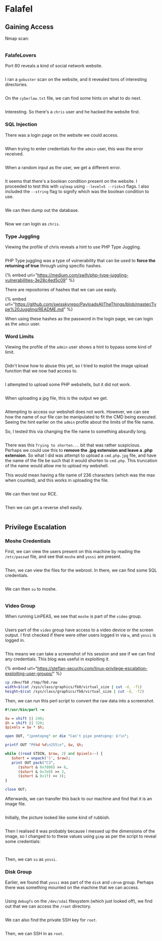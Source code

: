 # Falafel

## Gaining Access

Nmap scan:

<figure><img src="../../../.gitbook/assets/image (165) (5).png" alt=""><figcaption></figcaption></figure>

### FalafeLovers

Port 80 reveals a kind of social network website.

<figure><img src="../../../.gitbook/assets/image (50) (1) (1) (2).png" alt=""><figcaption></figcaption></figure>

I ran a `gobuster` scan on the website, and it revealed tons of interesting directories.

<figure><img src="../../../.gitbook/assets/image (2) (2) (1) (1).png" alt=""><figcaption></figcaption></figure>

On the `cyberlaw.txt` file, we can find some hints on what to do next.

<figure><img src="../../../.gitbook/assets/image (22) (1) (1) (1).png" alt=""><figcaption></figcaption></figure>

Interesting. So there's a `chris` user and he hacked the website first.&#x20;

### SQL Injection

There was a login page on the website we could access.

<figure><img src="../../../.gitbook/assets/image (474) (1).png" alt=""><figcaption></figcaption></figure>

When trying to enter credentials for the `admin` user, this was the error received.

<figure><img src="../../../.gitbook/assets/image (517).png" alt=""><figcaption></figcaption></figure>

When a random input as the user, we get a different error.

<figure><img src="../../../.gitbook/assets/image (505).png" alt=""><figcaption></figcaption></figure>

It seems that there's a boolean condition present on the website. I proceeded to test this with `sqlmap` using `--level=5 --risk=3` flags. I also included the `--string` flag to signify which was the boolean condition to use.

<figure><img src="../../../.gitbook/assets/image (524).png" alt=""><figcaption></figcaption></figure>

We can then dump out the database.

<figure><img src="../../../.gitbook/assets/image (495).png" alt=""><figcaption></figcaption></figure>

Now we can login as `chris`.

### Type Juggling

Viewing the profile of chris reveals a hint to use PHP Type Juggling.

<figure><img src="../../../.gitbook/assets/image (512).png" alt=""><figcaption></figcaption></figure>

PHP Type juggling was a type of vulnerability that can be used to **force the returning of true** through using specific hashes.

{% embed url="https://medium.com/swlh/php-type-juggling-vulnerabilities-3e28c4ed5c09" %}

There are repositories of hashes that we can use easily.

{% embed url="https://github.com/swisskyrepo/PayloadsAllTheThings/blob/master/Type%20Juggling/README.md" %}

When using these hashes as the password in the login page, we can login as the `admin` user.

### Word Limits

Viewing the profile of the `admin` user shows a hint to bypass some kind of limit.

<figure><img src="../../../.gitbook/assets/image (501).png" alt=""><figcaption></figcaption></figure>

Didn't know how to abuse this yet, so I tried to exploit the image upload function that we now had access to.

<figure><img src="../../../.gitbook/assets/image (502).png" alt=""><figcaption></figcaption></figure>

I attempted to upload some PHP webshells, but it did not work.

<figure><img src="../../../.gitbook/assets/image (519).png" alt=""><figcaption></figcaption></figure>

When uploading a jpg file, this is the output we get.

<figure><img src="../../../.gitbook/assets/image (525).png" alt=""><figcaption></figcaption></figure>

Attempting to access our webshell does not work. However, we can see how the name of our file can be manipulated to fit the CMD being executed. Seeing the hint earlier on the `admin` profile about the limits of the file name.

So, I tested this via changing the file name to something absurdly long.

<figure><img src="../../../.gitbook/assets/image (518).png" alt=""><figcaption></figcaption></figure>

There was this `Trying to shorten...` bit that was rather suspicious. Perhaps we could use this to **remove the .jpg extension and leave a .php extension**. So what I did was attempt to upload a `cmd.php.jpg` file, and have the name of the file be such that it would shorten to `cmd.php`. This truncation of the name would allow me to upload my webshell.

This would mean having a file name of 236 characters (which was the max when counted), and this works in uploading the file.

<figure><img src="../../../.gitbook/assets/image (510).png" alt=""><figcaption></figcaption></figure>

We can then test our RCE.

<figure><img src="../../../.gitbook/assets/image (484) (1).png" alt=""><figcaption></figcaption></figure>

Then we can get a reverse shell easily.

<figure><img src="../../../.gitbook/assets/image (488) (1).png" alt=""><figcaption></figcaption></figure>

## Privilege Escalation

### Moshe Credentials

First, we can view the users present on this machine by reading the `/etc/passwd` file, and see that `moshe` and `yossi` are present.

<figure><img src="../../../.gitbook/assets/image (514).png" alt=""><figcaption></figcaption></figure>

Then, we can view the files for the webroot. In there, we can find some SQL credentials.

<figure><img src="../../../.gitbook/assets/image (508).png" alt=""><figcaption></figcaption></figure>

We can then `su` to moshe.

<figure><img src="../../../.gitbook/assets/image (521).png" alt=""><figcaption></figcaption></figure>

### Video Group

When running LinPEAS, we see that `moshe` is part of the `video` group.

<figure><img src="../../../.gitbook/assets/image (511).png" alt=""><figcaption></figcaption></figure>

Users part of the `video` group have access to a video device or the screen output. I first checked if there were other users logged in via `w`, and `yossi` is logged in.

<figure><img src="../../../.gitbook/assets/image (513).png" alt=""><figcaption></figcaption></figure>

This means we can take a screenshot of his session and see if we can find any credentials. This blog was useful in exploiting it.

{% embed url="https://steflan-security.com/linux-privilege-escalation-exploiting-user-groups/" %}

```bash
cp /dev/fb0 /tmp/fb0.raw
width=$(cat /sys/class/graphics/fb0/virtual_size | cut -d, -f1)
height=$(cat /sys/class/graphics/fb0/virtual_size | cut -d, -f2)
```

Then, we can run this perl script to convert the raw data into a screenshot.

```perl
#!/usr/bin/perl -w

$w = shift || 240;
$h = shift || 320;
$pixels = $w * $h;

open OUT, "|pnmtopng" or die "Can't pipe pnmtopng: $!\n";

printf OUT "P6%d %d\n255\n", $w, $h;

while ((read STDIN, $raw, 2) and $pixels--) {
   $short = unpack('S', $raw);
   print OUT pack("C3",
      ($short & 0xf800) >> 8,
      ($short & 0x7e0) >> 3,
      ($short & 0x1f) << 3);
}

close OUT;
```

Afterwards, we can transfer this back to our machine and find that it is an image file.

<figure><img src="../../../.gitbook/assets/image (489) (1).png" alt=""><figcaption></figcaption></figure>

Initially, the picture looked like some kind of rubbish.

<figure><img src="../../../.gitbook/assets/image (515).png" alt=""><figcaption></figcaption></figure>

Then I realised it was probably because I messed up the dimensions of the image, so I changed to to these values using `gimp` as per the script to reveal some credentials:

<figure><img src="../../../.gitbook/assets/image (509).png" alt=""><figcaption></figcaption></figure>

<figure><img src="../../../.gitbook/assets/image (497).png" alt=""><figcaption></figcaption></figure>

Then, we can `su` as `yossi`.

### Disk Group

Earlier, we found that `yossi` was part of the `disk` and `cdrom` group. Perhaps there was something mounted on the machine that we can access.

<figure><img src="../../../.gitbook/assets/image (507).png" alt=""><figcaption></figcaption></figure>

Using `debugfs` on the `/dev/sda1` filesystem (which just looked off), we find out that we can access the `/root` directory.

<figure><img src="../../../.gitbook/assets/image (523).png" alt=""><figcaption></figcaption></figure>

&#x20;We can also find the private SSH key for `root`.

<figure><img src="../../../.gitbook/assets/image (493).png" alt=""><figcaption></figcaption></figure>

Then, we can SSH in as `root`.

<figure><img src="../../../.gitbook/assets/image (485) (1).png" alt=""><figcaption></figcaption></figure>
